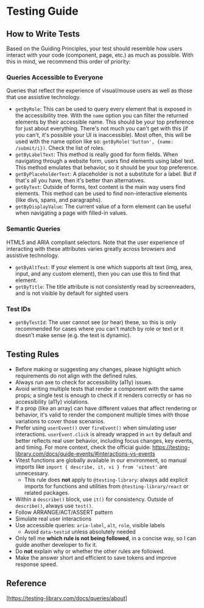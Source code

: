 # Testing Guide

## How to Write Tests

Based on the Guiding Principles, your test should resemble how users interact with your code (component, page, etc.) as much as possible. With this in mind, we recommend this order of priority:

### Queries Accessible to Everyone
Queries that reflect the experience of visual/mouse users as well as those that use assistive technology.

- `getByRole`: This can be used to query every element that is exposed in the accessibility tree. With the `name` option you can filter the returned elements by their accessible name. This should be your top preference for just about everything. There's not much you can't get with this (if you can't, it's possible your UI is inaccessible). Most often, this will be used with the name option like so: `getByRole('button', {name: /submit/i})`. Check the list of roles.
- `getByLabelText`: This method is really good for form fields. When navigating through a website form, users find elements using label text. This method emulates that behavior, so it should be your top preference.
- `getByPlaceholderText`: A placeholder is not a substitute for a label. But if that's all you have, then it's better than alternatives.
- `getByText`: Outside of forms, text content is the main way users find elements. This method can be used to find non-interactive elements (like divs, spans, and paragraphs).
- `getByDisplayValue`: The current value of a form element can be useful when navigating a page with filled-in values.

### Semantic Queries
HTML5 and ARIA compliant selectors. Note that the user experience of interacting with these attributes varies greatly across browsers and assistive technology.

- `getByAltText`: If your element is one which supports alt text (img, area, input, and any custom element), then you can use this to find that element.
- `getByTitle`: The title attribute is not consistently read by screenreaders, and is not visible by default for sighted users

### Test IDs
- `getByTestId`: The user cannot see (or hear) these, so this is only recommended for cases where you can't match by role or text or it doesn't make sense (e.g. the text is dynamic).

## Testing Rules

- Before making or suggesting any changes, please highlight which requirements do not align with the defined rules.
- Always run axe to check for accessibility (a11y) issues.
- Avoid writing multiple tests that render a component with the same props; a single test is enough to check if it renders correctly or has no accessibility (a11y) violations.
- If a prop (like an array) can have different values that affect rendering or behavior, it's valid to render the component multiple times with those variations to cover those scenarios.
- Prefer using `userEvent()` over `fireEvent()` when simulating user interactions. `userEvent.click` is already wrapped in `act` by default and better reflects real user behavior, including focus changes, key events, and timing. For more context, check the official guide: https://testing-library.com/docs/guide-events/#interactions-vs-events
- Vitest functions are globally available in our environment, so manual imports like `import { describe, it, vi } from 'vitest'` are unnecessary.
  - This rule does **not** apply to `@testing-library`: always add explicit imports for functions and utilities from `@testing-library/react` or related packages.
- Within a `describe()` block, use `it()` for consistency. Outside of `describe()`, always use `test()`.
- Follow ARRANGE/ACT/ASSERT pattern
- Simulate real user interactions
- Use accessible queries: `aria-label`, `alt`, `role`, visible labels
  - Avoid `data-testid` unless absolutely needed
- Only tell me **which rule is not being followed**, in a concise way, so I can guide another developer to fix it.
- Do **not** explain why or whether the other rules are followed.
- Make the answer short and efficient to save tokens and improve response speed.

## Reference
[https://testing-library.com/docs/queries/about]
